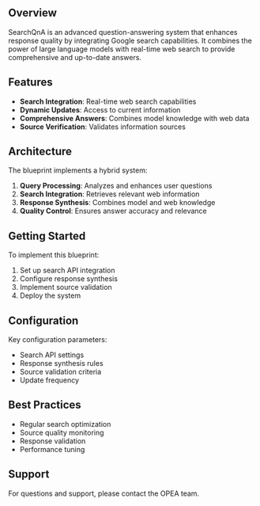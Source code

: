 ## Overview
SearchQnA is an advanced question-answering system that enhances response quality by integrating Google search capabilities. It combines the power of large language models with real-time web search to provide comprehensive and up-to-date answers.

## Features
- **Search Integration**: Real-time web search capabilities
- **Dynamic Updates**: Access to current information
- **Comprehensive Answers**: Combines model knowledge with web data
- **Source Verification**: Validates information sources

## Architecture
The blueprint implements a hybrid system:
1. **Query Processing**: Analyzes and enhances user questions
2. **Search Integration**: Retrieves relevant web information
3. **Response Synthesis**: Combines model and web knowledge
4. **Quality Control**: Ensures answer accuracy and relevance

## Getting Started
To implement this blueprint:
1. Set up search API integration
2. Configure response synthesis
3. Implement source validation
4. Deploy the system

## Configuration
Key configuration parameters:
- Search API settings
- Response synthesis rules
- Source validation criteria
- Update frequency

## Best Practices
- Regular search optimization
- Source quality monitoring
- Response validation
- Performance tuning

## Support
For questions and support, please contact the OPEA team. 